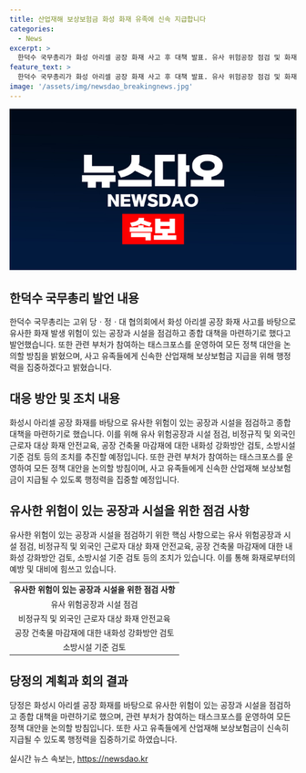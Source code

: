 ```yaml
---
title: 산업재해 보상보험금 화성 화재 유족에 신속 지급합니다
categories:
  - News
excerpt: >
  한덕수 국무총리가 화성 아리셀 공장 화재 사고 후 대책 발표. 유사 위험공장 점검 및 화재 안전교육 등 종합대책 마련. 정부는 TF를 운영하여 정책 대안 논의, 사고 유족에 대한 산업재해 보상보험금 신속 지급 등으로 대응. 고용보험과 산재보험 미가입 업체에 대한 조치 강화. 피해자와 유족들에 대한 다각적인 지원 및 범정부 협력 강조.
feature_text: >
  한덕수 국무총리가 화성 아리셀 공장 화재 사고 후 대책 발표. 유사 위험공장 점검 및 화재 안전교육 등 종합대책 마련. 정부는 TF를 운영하여 정책 대안 논의, 사고 유족에 대한 산업재해 보상보험금 신속 지급 등으로 대응. 고용보험과 산재보험 미가입 업체에 대한 조치 강화. 피해자와 유족들에 대한 다각적인 지원 및 범정부 협력 강조.
image: '/assets/img/newsdao_breakingnews.jpg'
---
```


<p><img src="/assets/img/newsdao_breakingnews.jpg" alt="pcversion 속보" /></p>

<h2 data-ke-size="size26">한덕수 국무총리 발언 내용</h2>

<p data-ke-size="size16">한덕수 국무총리는 고위 당ㆍ정ㆍ대 협의회에서 화성 아리셀 공장 화재 사고를 바탕으로 유사한 화재 발생 위험이 있는 공장과 시설을 점검하고 종합 대책을 마련하기로 했다고 발언했습니다. 또한 관련 부처가 참여하는 태스크포스를 운영하여 모든 정책 대안을 논의할 방침을 밝혔으며, 사고 유족들에게 신속한 산업재해 보상보험금 지급을 위해 행정력을 집중하겠다고 밝혔습니다.</p>

<h2 data-ke-size="size26">대응 방안 및 조치 내용</h2>

<p data-ke-size="size16">화성시 아리셀 공장 화재를 바탕으로 유사한 위험이 있는 공장과 시설을 점검하고 종합 대책을 마련하기로 했습니다. 이를 위해 유사 위험공장과 시설 점검, 비정규직 및 외국인 근로자 대상 화재 안전교육, 공장 건축물 마감재에 대한 내화성 강화방안 검토, 소방시설 기준 검토 등의 조치를 추진할 예정입니다. 또한 관련 부처가 참여하는 태스크포스를 운영하여 모든 정책 대안을 논의할 방침이며, 사고 유족들에게 신속한 산업재해 보상보험금이 지급될 수 있도록 행정력을 집중할 예정입니다.</p>

<h2 data-ke-size="size26">유사한 위험이 있는 공장과 시설을 위한 점검 사항</h2>

<p data-ke-size="size16">유사한 위험이 있는 공장과 시설을 점검하기 위한 핵심 사항으로는 유사 위험공장과 시설 점검, 비정규직 및 외국인 근로자 대상 화재 안전교육, 공장 건축물 마감재에 대한 내화성 강화방안 검토, 소방시설 기준 검토 등의 조치가 있습니다. 이를 통해 화재로부터의 예방 및 대비에 힘쓰고 있습니다.</p>

<table>
    <tbody>
        <tr>
            <td style="text-align: center; height: 17px;"><b>유사한 위험이 있는 공장과 시설을 위한 점검 사항</b></td>
        </tr>
        <tr>
            <td style="text-align: center; height: 17px;">유사 위험공장과 시설 점검</td>
        </tr>
        <tr>
            <td style="text-align: center; height: 17px;">비정규직 및 외국인 근로자 대상 화재 안전교육</td>
        </tr>
        <tr>
            <td style="text-align: center; height: 17px;">공장 건축물 마감재에 대한 내화성 강화방안 검토</td>
        </tr>
        <tr>
            <td style="text-align: center; height: 17px;">소방시설 기준 검토</td>
        </tr>
    </tbody>
</table>

<h2 data-ke-size="size26">당정의 계획과 회의 결과</h2>

<p data-ke-size="size16">당정은 화성시 아리셀 공장 화재를 바탕으로 유사한 위험이 있는 공장과 시설을 점검하고 종합 대책을 마련하기로 했으며, 관련 부처가 참여하는 태스크포스를 운영하여 모든 정책 대안을 논의할 방침입니다. 또한 사고 유족들에게 산업재해 보상보험금이 신속히 지급될 수 있도록 행정력을 집중하기로 하였습니다.</p>
실시간 뉴스 속보는, <a href="https://newsdao.kr" rel="dofollow">https://newsdao.kr</a>


